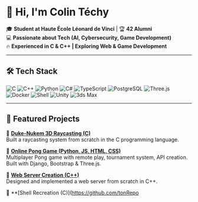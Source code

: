 # 👋 Hi, I'm Colin Téchy  

🎓 **Student at Haute École Léonard de Vinci** | 🏆 **42 Alumni**  
💻 **Passionate about Tech (AI, Cybersecurity, Game Development)**  
🔥 **Experienced in C & C++ | Exploring Web & Game Development**  

---

## 🛠 Tech Stack  
![C](https://img.shields.io/badge/C-A8B9CC?style=for-the-badge&logo=c&logoColor=white)
![C++](https://img.shields.io/badge/C++-00599C?style=for-the-badge&logo=c%2B%2B&logoColor=white)
![Python](https://img.shields.io/badge/Python-3776AB?style=for-the-badge&logo=python&logoColor=white)
![C#](https://img.shields.io/badge/C%23-239120?style=for-the-badge&logo=c-sharp&logoColor=white)
![TypeScript](https://img.shields.io/badge/TypeScript-3178C6?style=for-the-badge&logo=typescript&logoColor=white)
![PostgreSQL](https://img.shields.io/badge/PostgreSQL-336791?style=for-the-badge&logo=postgresql&logoColor=white)
![Three.js](https://img.shields.io/badge/Three.js-000000?style=for-the-badge&logo=three.js&logoColor=white)
![Docker](https://img.shields.io/badge/Docker-2496ED?style=for-the-badge&logo=docker&logoColor=white)
![Shell](https://img.shields.io/badge/Shell-4EAA25?style=for-the-badge&logo=gnu-bash&logoColor=white)
![Unity](https://img.shields.io/badge/Unity-100000?style=for-the-badge&logo=unity&logoColor=white)
![3ds Max](https://img.shields.io/badge/3ds%20Max-0084BF?style=for-the-badge&logo=autodesk&logoColor=white)

---

## 🚀 Featured Projects  

🔹 **[Duke-Nukem 3D Raycasting (C)](https://github.com/tonRepo)**  
Built a raycasting system from scratch in the C programming language.  

🔹 **[Online Pong Game (Python, JS, HTML, CSS)](https://github.com/tonRepo)**  
Multiplayer Pong game with remote play, tournament system, API creation. Built with Django, Bootstrap & Three.js.  

🔹 **[Web Server Creation (C++)](https://github.com/tonRepo)**  
Designed and implemented a web server from scratch in C++.  

🔹 **[Shell Recreation (C)](https://github.com/tonRepo

